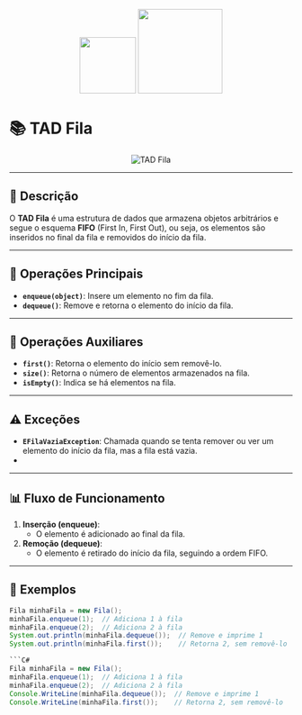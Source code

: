 <p align="center">
  <img src="https://upload.wikimedia.org/wikipedia/commons/thumb/b/bd/Logo_C_sharp.svg/1200px-Logo_C_sharp.svg.png" width="100px" />
  <img src="https://cdn.iconscout.com/icon/free/png-256/free-java-logo-icon-download-in-svg-png-gif-file-formats--wordmark-programming-language-pack-logos-icons-1174953.png?f=webp" width="150px" />
</p>

# 📚 TAD Fila

<p align="center">
  <img src="https://img.shields.io/badge/TAD-Fila-yellow?style=for-the-badge" alt="TAD Fila" />
</p>

---

## 📖 Descrição

O **TAD Fila** é uma estrutura de dados que armazena objetos arbitrários e segue o esquema **FIFO** (First In, First Out), ou seja, os elementos são inseridos no final da fila e removidos do início da fila.

---

## 🔄 Operações Principais

- **`enqueue(object)`**: Insere um elemento no fim da fila.
- **`dequeue()`**: Remove e retorna o elemento do início da fila.

---

## 🔄 Operações Auxiliares

- **`first()`**: Retorna o elemento do início sem removê-lo.
- **`size()`**: Retorna o número de elementos armazenados na fila.
- **`isEmpty()`**: Indica se há elementos na fila.

---

## ⚠️ Exceções

- **`EFilaVaziaException`**: Chamada quando se tenta remover ou ver um elemento do início da fila, mas a fila está vazia.
- 

---

## 📊 Fluxo de Funcionamento

1. **Inserção (enqueue)**:
    - O elemento é adicionado ao final da fila.
2. **Remoção (dequeue)**:
    - O elemento é retirado do início da fila, seguindo a ordem FIFO.

---

## 🧠 Exemplos

```java
Fila minhaFila = new Fila();
minhaFila.enqueue(1);  // Adiciona 1 à fila
minhaFila.enqueue(2);  // Adiciona 2 à fila
System.out.println(minhaFila.dequeue());  // Remove e imprime 1
System.out.println(minhaFila.first());    // Retorna 2, sem removê-lo

```C#
Fila minhaFila = new Fila();
minhaFila.enqueue(1);  // Adiciona 1 à fila
minhaFila.enqueue(2);  // Adiciona 2 à fila
Console.WriteLine(minhaFila.dequeue());  // Remove e imprime 1
Console.WriteLine(minhaFila.first());    // Retorna 2, sem removê-lo